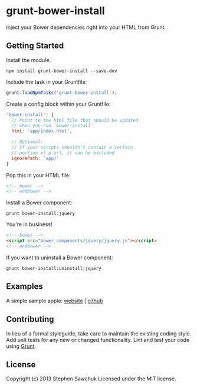 # grunt-bower-install

Inject your Bower dependencies right into your HTML from Grunt.

## Getting Started

Install the module:
```
npm install grunt-bower-install --save-dev
```

Include the task in your Gruntfile:
```js
grunt.loadNpmTasks('grunt-bower-install');
```

Create a config block within your Gruntfile:
```js
'bower-install': {
  // Point to the html file that should be updated
  // when you run `bower-install`
  html: 'app/index.html',

  // Optional:
  // If your scripts shouldn't contain a certain
  // portion of a url, it can be excluded
  ignorePath: 'app/'
}
```

Pop this in your HTML file:
```html
<!-- bower -->
<!-- endbower -->
```

Install a Bower component:
```
grunt bower-install:jquery
```

You're in business!
```html
<!-- bower -->
<script src="bower_components/jquery/jquery.js"></script>
<!-- endbower -->
```

If you want to uninstall a Bower component:
```
grunt bower-install:uninstall:jquery
```

## Examples
A simple sample apple:
[website](http://stephenplusplus.github.io/grunt-bower-install) | [github](https://github.com/stephenplusplus/grunt-bower-install/tree/gh-pages)

## Contributing
In lieu of a formal styleguide, take care to maintain the existing coding style. Add unit tests for any new or changed functionality. Lint and test your code using [Grunt](http://gruntjs.com/).

## License
Copyright (c) 2013 Stephen Sawchuk
Licensed under the MIT license.
